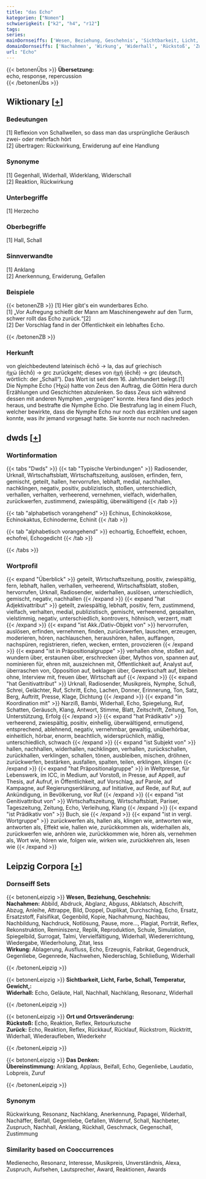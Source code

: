 ```yaml
---
title: "das Echo"
kategorien: ["Nomen"]
schwierigkeit: ["k2", "h4", "r12"]
tags:
series:
mainDornseiffs: ['Wesen, Beziehung, Geschehnis', 'Sichtbarkeit, Licht, Farbe, Schall, Temperatur, Gewicht,', 'Ort und Ortsveränderung', 'Das Denken']
domainDornseiffs: ['Nachahmen', 'Wirkung', 'Widerhall', 'Rückstoß', 'Zurück', 'Übereinstimmung']
url: "Echo"
---
```


{{< betonenÜbs >}}
**Übersetzung:**  
echo, response, repercussion  
{{< /betonenÜbs >}}

## Wiktionary [[+](https://de.wiktionary.org/wiki/Echo)]

### Bedeutungen
[1] Reflexion von Schallwellen, so dass man das ursprüngliche Geräusch zwei- oder mehrfach hört  
[2] übertragen: Rückwirkung, Erwiderung auf eine Handlung  

### Synonyme
[1] Gegenhall, Widerhall, Widerklang, Widerschall  
[2] Reaktion, Rückwirkung  

### Unterbegriffe
[1] Herzecho  

### Oberbegriffe
[1] Hall, Schall  

### Sinnverwandte
[1] Anklang  
[2] Anerkennung, Erwiderung, Gefallen  

### Beispiele
{{< betonenZB >}}
[1] Hier gibt's ein wunderbares Echo.  
[1] „Vor Aufregung schießt der Mann am Maschinengewehr auf den Turm, schwer rollt das Echo zurück.“[2]  
[2] Der Vorschlag fand in der Öffentlichkeit ein lebhaftes Echo.  

{{< /betonenZB >}}
### Herkunft
von gleichbedeutend lateinisch ēchō → la, das auf griechisch ἠχώ (ēchṓ) → grc zurückgeht;  dieses von ἠχή (ēchḗ) → grc (deutsch, wörtlich: der „Schall“). Das Wort ist seit dem 16. Jahrhundert belegt.[1]  
Die Nymphe Echo (Ἠχώ) hatte von Zeus den Auftrag, die Göttin Hera durch Erzählungen und Geschichten abzulenken. So dass Zeus sich während dessen mit anderen Nymphen „vergnügen“ konnte. Hera fand dies jedoch heraus, und bestrafte die Nymphe Echo. Die Bestrafung lag in einem Fluch, welcher bewirkte, dass die Nymphe Echo nur noch das erzählen und sagen konnte, was ihr jemand vorgesagt hatte. Sie konnte nur noch nachreden.  



## dwds [[+](https://www.dwds.de/wb/Echo)]

### Wortinformation
{{< tabs "Dwds" >}}
{{< tab "Typische Verbindungen" >}}
Radiosender, Urknall, Wirtschaftsblatt, Wirtschaftszeitung, auslösen, erfinden, fern, gemischt, geteilt, hallen, hervorrufen, lebhaft, medial, nachhallen, nachklingen, negativ, positiv, publizistisch, stoßen, unterschiedlich, verhallen, verhalten, verheerend, vernehmen, vielfach, widerhallen, zurückwerfen, zustimmend, zwiespältig, überwältigend
{{< /tab >}}

{{< tab "alphabetisch vorangehend" >}}
Echinus, Echinokokkose, Echinokaktus, Echinoderme, Echinit
{{< /tab >}}

{{< tab "alphabetisch vorangehend" >}}
echoartig, Echoeffekt, echoen, echofrei, Echogedicht
{{< /tab >}}

{{< /tabs >}}

### Wortprofil
{{< expand "Überblick" >}} geteilt, Wirtschaftszeitung, positiv, zwiespältig, fern, lebhaft, hallen, verhallen, verheerend, Wirtschaftsblatt, stoßen, hervorrufen, Urknall, Radiosender, widerhallen, auslösen, unterschiedlich, gemischt, negativ, nachhallen {{< /expand >}}
{{< expand "hat Adjektivattribut" >}} geteilt, zwiespältig, lebhaft, positiv, fern, zustimmend, vielfach, verhalten, medial, publizistisch, gemischt, verheerend, gespalten, vielstimmig, negativ, unterschiedlich, kontrovers, höhnisch, verzerrt, matt {{< /expand >}}
{{< expand "ist Akk./Dativ-Objekt von" >}} hervorrufen, auslösen, erfinden, vernehmen, finden, zurückwerfen, lauschen, erzeugen, moderieren, hören, nachlauschen, heraushören, hallen, auffangen, nachspüren, registrieren, riefen, wecken, ernten, provozieren {{< /expand >}}
{{< expand "ist in Präpositionalgruppe" >}} verhallen ohne, stoßen auf, wundern über, erstaunen über, erschrecken über, Mythos von, spannen auf, nominieren für, ehren mit, auszeichnen mit, Öffentlichkeit auf, Analyst auf, überraschen von, Opposition auf, beklagen über, Gewerkschaft auf, bleiben ohne, Interview mit, freuen über, Wirtschaft auf {{< /expand >}}
{{< expand "hat Genitivattribut" >}} Urknall, Radiosender, Musikpreis, Nymphe, Schuß, Schrei, Gelächter, Ruf, Schritt, Echo, Lachen, Donner, Erinnerung, Ton, Satz, Berg, Auftritt, Presse, Klage, Dichtung {{< /expand >}}
{{< expand "in Koordination mit" >}} Narziß, Bambi, Widerhall, Echo, Spiegelung, Ruf, Schatten, Geräusch, Klang, Antwort, Stimme, Blatt, Zeitschrift, Zeitung, Ton, Unterstützung, Erfolg {{< /expand >}}
{{< expand "hat Prädikativ" >}} verheerend, zwiespältig, positiv, einhellig, überwältigend, ermutigend, entsprechend, ablehnend, negativ, vernehmbar, gewaltig, unüberhörbar, einheitlich, hörbar, enorm, beachtlich, widersprüchlich, mäßig, unterschiedlich, schwach {{< /expand >}}
{{< expand "ist Subjekt von" >}} hallen, nachhallen, widerhallen, nachklingen, verhallen, zurückschallen, zurückhallen, verklingen, schallen, tönen, ausbleiben, mischen, dröhnen, zurückwerfen, bestärken, ausfallen, spalten, teilen, erklingen, klingen {{< /expand >}}
{{< expand "hat Präpositionalgruppe" >}} in Weltpresse, für Lebenswerk, im ICC, in Medium, auf Vorstoß, in Presse, auf Appell, auf Thesis, auf Aufruf, in Öffentlichkeit, auf Vorschlag, auf Parole, auf Kampagne, auf Regierungserklärung, auf Initiative, auf Rede, auf Ruf, auf Ankündigung, in Bevölkerung, vor Ruf {{< /expand >}}
{{< expand "ist Genitivattribut von" >}} Wirtschaftszeitung, Wirtschaftsblatt, Pariser, Tageszeitung, Zeitung, Echo, Verleihung, Klang {{< /expand >}}
{{< expand "ist Prädikativ von" >}} Buch, sie {{< /expand >}}
{{< expand "ist in vergl. Wortgruppe" >}} zurückwerfen als, hallen als, klingen wie, antworten wie, antworten als, Effekt wie, hallen wie, zurückkommen als, widerhallen als, zurückwerfen wie, anhören wie, zurückkommen wie, hören als, vernehmen als, Wort wie, hören wie, folgen wie, wirken wie, zurückkehren als, lesen wie {{< /expand >}}

## Leipzig Corpora [[+](https://corpora.uni-leipzig.de/en/res?word=Echo&corpusId=deu_newscrawl-public_2018)]

### Dornseiff Sets
{{< betonenLeipzig >}}
**Wesen, Beziehung, Geschehnis:**  
**Nachahmen:** Abbild, Abdruck, Abglanz, Abguss, Abklatsch, Abschrift, Abzug, Anleihe, Attrappe, Bild, Doppel, Duplikat, Durchschlag, Echo, Ersatz, Ersatzstoff, Falsifikat, Gegenbild, Kopie, Nachahmung, Nachbau, Nachbildung, Nachdruck, Notlösung, Pause, more..., Plagiat, Porträt, Reflex, Rekonstruktion, Reminiszenz, Replik, Reproduktion, Schule, Simulation, Spiegelbild, Surrogat, Talmi, Vervielfältigung, Widerhall, Wiedererrichtung, Wiedergabe, Wiederholung, Zitat, less  
**Wirkung:** Ablagerung, Ausfluss, Echo, Erzeugnis, Fabrikat, Gegendruck, Gegenliebe, Gegenrede, Nachwehen, Niederschlag, Schließung, Widerhall  

{{< /betonenLeipzig >}}


{{< betonenLeipzig >}}
**Sichtbarkeit, Licht, Farbe, Schall, Temperatur, Gewicht,:**  
**Widerhall:** Echo, Geläute, Hall, Nachhall, Nachklang, Resonanz, Widerhall  

{{< /betonenLeipzig >}}


{{< betonenLeipzig >}}
**Ort und Ortsveränderung:**  
**Rückstoß:** Echo, Reaktion, Reflex, Retourkutsche  
**Zurück:** Echo, Reaktion, Reflex, Rückkauf, Rücklauf, Rückstrom, Rücktritt, Widerhall, Wiederaufleben, Wiederkehr  

{{< /betonenLeipzig >}}


{{< betonenLeipzig >}}
**Das Denken:**  
**Übereinstimmung:** Anklang, Applaus, Beifall, Echo, Gegenliebe, Laudatio, Lobpreis, Zuruf  

{{< /betonenLeipzig >}}

### Synonym
Rückwirkung, Resonanz, Nachklang, Anerkennung, Papagei, Widerhall, Nachäffer, Beifall, Gegenliebe, Gefallen, Widerruf, Schall, Nachbeter, Zuspruch, Nachhall, Anklang, Rückhall, Geschmack, Gegenschall, Zustimmung


### Similarity based on Cooccurrences
Medienecho, Resonanz, Interesse, Musikpreis, Unverständnis, Alexa, Zuspruch, Aufsehen, Lautsprecher, Award, Reaktionen, Awards

